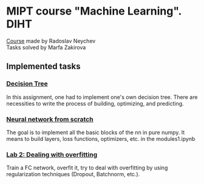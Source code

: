 # MIPT course "Machine Learning". DIHT
[Course](https://github.com/girafe-ai/ml-course/tree/22f_basic) made by Radoslav Neychev <br>
Tasks solved by Marfa Zakirova

## Implemented tasks
### [Decision Tree](https://github.com/marfadita/ML-mipt-basic/blob/main/tasks/0_04_tree/tree_new.py)
In this assignment, one had to implement one's own decision tree. There are necessities to write the process of building, optimizing, and predicting.

### [Neural network from scratch](https://github.com/marfadita/ML-mipt-basic/blob/main/tasks/0_05_nn_from_scratch/modules1.ipynb)
The goal is to implement all the basic blocks of the nn in pure numpy. It means to build layers, loss functions, optimizers, etc. in the modules1.ipynb

### [Lab 2: Dealing with overfitting](https://github.com/marfadita/ML-mipt-basic/blob/main/tasks/lab2/Lab2_DL_part2_overfitting.ipynb)
Train a FC network, overfit it, try to deal with overfitting by using regularization techniques (Dropout, Batchnorm, etc.).
